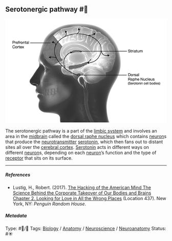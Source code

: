## Serotonergic pathway #🧠

![400](%E2%9A%99%EF%B8%8F%20Tools/%F0%9F%93%B8%20Images/D41EFC27-FA9B-4C1D-B39A-1F351719D552.jpeg)

The serotonergic pathway is a part of the [limbic system](Limbic%20system.md) and involves an area in the [midbrain]() called the [dorsal raphe nucleus]() which contains [neuron](Neuron.md)s that produce the [neurotransmitter](Neurotransmitter.md) [serotonin](Serotonin.md), which then fans out to distant sites all over the [cerebral cortex](). [Serotonin](Serotonin.md) acts in different ways on different [neuron](Neuron.md)s, depending on each [neuron](Neuron.md)’s function and the type of [receptor](Receptor.md) that sits on its surface.

---

##### References

* Lustig, H., Robert. (2017). [The Hacking of the American Mind The Science Behind the Corporate Takeover of Our Bodies and Brains Chapter 2. Looking for Love in All the Wrong Places](The%20Hacking%20of%20the%20American%20Mind%20The%20Science%20Behind%20the%20Corporate%20Takeover%20of%20Our%20Bodies%20and%20Brains%20Chapter%202.%20Looking%20for%20Love%20in%20All%20the%20Wrong%20Places.md) (Location 437). New York, NY: *Penguin Random House*.

##### Metadata

Type: #🔵/🔵 
Tags: [Biology]() / [Anatomy]() / [Neuroscience](Neuroscience.md) / [Neuroanatomy](Neuroanatomy.md) 
Status: #☀️ 
